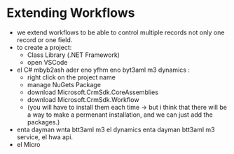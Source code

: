 # Extending Workflows
* we extend workflows to be able to control multiple records not only one record or one field. 
* to create a project:
  * Class Library (.NET Framework)
  * open VSCode
* el C# mbyb2ash ader eno yfhm eno byt3aml m3 dynamics : 
  * right click on the project name
  * manage NuGets Package
  * download Microsoft.CrmSdk.CoreAssemblies
  * download Microsoft.CrmSdk.Workflow
  * (you will have to install them each time -> but i think that there will be a way to make a permenant installation, and we can just add the packages.)
* enta dayman wnta btt3aml m3 el dynamics enta dayman btt3aml m3 service, el hwa api. 
* el Micro